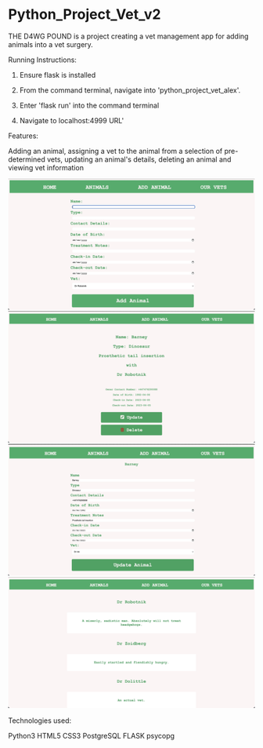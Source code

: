 # Python_Project_Vet_v2

THE D4WG POUND is a project creating a vet management app for adding animals into a vet surgery.

Running Instructions:

1. Ensure flask is installed

2. From the command terminal, navigate into 'python_project_vet_alex'.

3. Enter 'flask run' into the command terminal

4. Navigate to localhost:4999 URL'

Features:

Adding an animal, assigning a vet to the animal from a selection of pre-determined vets, updating an animal's details,
deleting an animal and viewing vet information

![Add Animal](<screenshots/Screenshot 2023-06-14 at 09.25.27.jpg>)
![Show Animal](<screenshots/Screenshot 2023-06-14 at 09.26.05.jpg>)
![Update Animal](<screenshots/Screenshot 2023-06-14 at 09.26.31.jpg>)
![Show Vets](<screenshots/Screenshot 2023-06-14 at 09.26.47.jpg>)

Technologies used:

Python3
HTML5
CSS3
PostgreSQL
FLASK
psycopg
